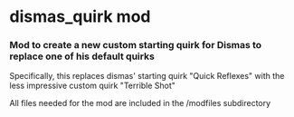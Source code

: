 # dismas_quirk mod

### Mod to create a new custom starting quirk for Dismas to replace one of his default quirks

Specifically, this replaces dismas' starting quirk "Quick Reflexes" with the less impressive custom quirk "Terrible Shot"

All files needed for the mod are included in the /modfiles subdirectory

